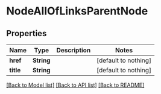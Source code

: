 # NodeAllOfLinksParentNode


## Properties
Name | Type | Description | Notes
------------ | ------------- | ------------- | -------------
**href** | **String** |  | [default to nothing]
**title** | **String** |  | [default to nothing]


[[Back to Model list]](../README.md#models) [[Back to API list]](../README.md#api-endpoints) [[Back to README]](../README.md)


